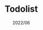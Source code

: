 ---
title: "Todolist"
description: "Simple todo list in React."
image: "todolist.webp"
link: "https://todo.koeni.dev"
tags: ["Web", "React"]
date: "2022/06"
category: "tools"
live: true
---